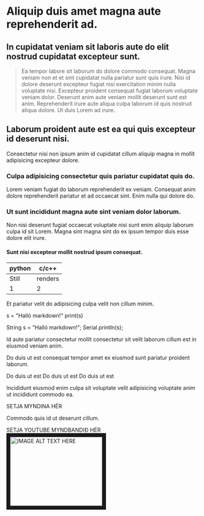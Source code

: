 # Aliquip duis amet magna aute reprehenderit ad.

## In cupidatat veniam sit laboris aute do elit nostrud cupidatat excepteur sunt.

> Ea tempor labore sit laborum do dolore commodo consequat. Magna veniam non et et
> sint cupidatat nulla pariatur sunt quis irure. Nisi id dolore deserunt excepteur 
> fugiat nisi exercitation minim nulla voluptate nisi. Excepteur proident consequat 
> fugiat laborum voluptate veniam dolor. Deserunt anim aute veniam mollit deserunt 
> sunt 
> est anim. Reprehenderit irure aute aliqua culpa laborum id quis nostrud aliqua 
> dolore. Ut duis Lorem ad irure.

## Laborum proident aute est ea qui quis excepteur id deserunt nisi.

Consectetur nisi non ipsum anim id cupidatat cillum aliquip magna in mollit adipisicing excepteur dolore. 

### Culpa adipisicing consectetur quis pariatur cupidatat quis do.

Lorem veniam fugiat do laborum reprehenderit ex veniam. Consequat anim dolore reprehenderit pariatur et ad occaecat sint. Enim nulla qui dolore do. 

### Ut sunt incididunt magna aute sint veniam dolor laborum.

Non nisi deserunt fugiat occaecat voluptate nisi sunt enim aliquip laborum culpa id sit Lorem. Magna sint magna sint do ex ipsum tempor duis esse dolore elit irure.

#### Sunt nisi excepteur mollit nostrud ipsum consequat.

**python** | **c/c++**
| --- | --- |
Still | renders |
1 | 2 |

Et pariatur velit do adipisicing culpa velit non cillum minim.

s = "Halló markdown!"
print(s)

String s = "Halló markdown!";
Serial.println(s);

Id aute pariatur consectetur mollit consectetur sit velit laborum cillum est in eiusmod veniam anim.

Do duis ut est consequat tempor amet ex eiusmod sunt pariatur proident laborum.

Do duis ut est
Do duis ut est
Do duis ut est 

Incididunt eiusmod enim culpa sit voluptate velit adipisicing voluptate anim ut incididunt commodo ea.

SETJA MYNDINA HÉR

Commodo quis id ut deserunt cillum.

SETJA YOUTUBE MYNDBANDIÐ HÉR
<a href="https://www.youtube.com/watch?v=HUBNt18RFbo" target="_blank"><img src="http://img.youtube.com/vi/YOUTUBE_VIDEO_ID_HERE/0.jpg" 
alt="IMAGE ALT TEXT HERE" width="240" height="180" border="10" /></a>


